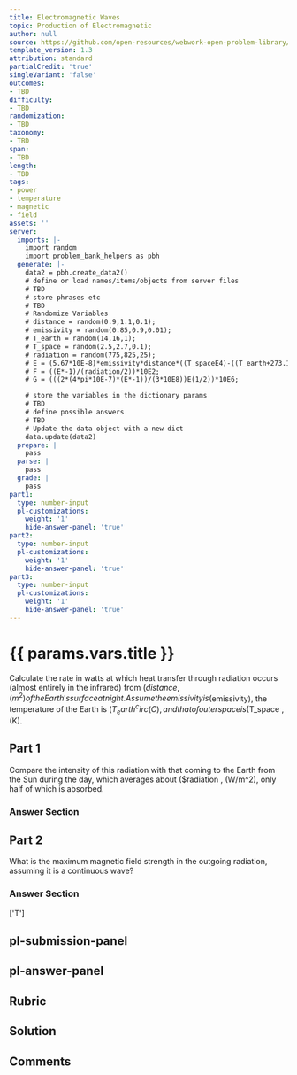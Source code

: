 ```yaml
---
title: Electromagnetic Waves
topic: Production of Electromagnetic
author: null
source: https://github.com/open-resources/webwork-open-problem-library/tree/master/Contrib/BrockPhysics/College_Physics_Urone/24.Electromagnetic_Waves/24-03.The_Electromagnetic_Spectrum/NU_U17_24_03_024.pg
template_version: 1.3
attribution: standard
partialCredit: 'true'
singleVariant: 'false'
outcomes:
- TBD
difficulty:
- TBD
randomization:
- TBD
taxonomy:
- TBD
span:
- TBD
length:
- TBD
tags:
- power
- temperature
- magnetic
- field
assets: ''
server:
  imports: |-
    import random
    import problem_bank_helpers as pbh
  generate: |-
    data2 = pbh.create_data2()
    # define or load names/items/objects from server files
    # TBD
    # store phrases etc
    # TBD
    # Randomize Variables
    # distance = random(0.9,1.1,0.1);
    # emissivity = random(0.85,0.9,0.01);
    # T_earth = random(14,16,1);
    # T_space = random(2.5,2.7,0.1);
    # radiation = random(775,825,25);
    # E = (5.67*10E-8)*emissivity*distance*((T_spaceE4)-((T_earth+273.15)E4));
    # F = ((E*-1)/(radiation/2))*10E2;
    # G = (((2*(4*pi*10E-7)*(E*-1))/(3*10E8))E(1/2))*10E6;

    # store the variables in the dictionary params
    # TBD
    # define possible answers
    # TBD
    # Update the data object with a new dict
    data.update(data2)
  prepare: |
    pass
  parse: |
    pass
  grade: |
    pass
part1:
  type: number-input
  pl-customizations:
    weight: '1'
    hide-answer-panel: 'true'
part2:
  type: number-input
  pl-customizations:
    weight: '1'
    hide-answer-panel: 'true'
part3:
  type: number-input
  pl-customizations:
    weight: '1'
    hide-answer-panel: 'true'
---
```


# {{ params.vars.title }} 


Calculate the rate in watts at which heat transfer through radiation occurs (almost entirely in the infrared) from ($distance , (m^2) of the Earth's surface at night. Assume the emissivity is ($emissivity), the temperature of the Earth is ($T_earth ^circ(C), and that of outer space is ($T_space , (K).

## Part 1 
Compare the intensity of this radiation with that coming to the Earth from the Sun during the day, which averages about ($radiation , (W/m^2), only half of which is absorbed. 


 ### Answer Section

## Part 2 
What is the maximum magnetic field strength in the outgoing radiation, assuming it is a continuous wave? 


 ### Answer Section
['T']

## pl-submission-panel 


## pl-answer-panel 


## Rubric 


## Solution 


## Comments 


